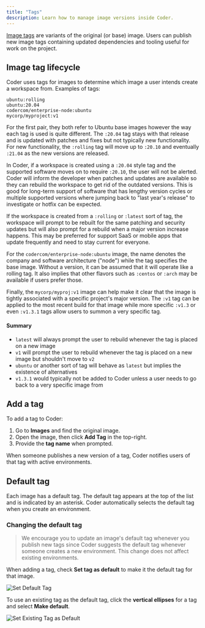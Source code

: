 ```yaml
---
title: "Tags"
description: Learn how to manage image versions inside Coder.
---
```


<a href="https://docs.docker.com/engine/reference/commandline/tag/"
target="_blank" rel="noreferrer noopener">Image tags</a> are variants of the
original (or base) image. Users can publish new image tags containing updated
dependencies and tooling useful for work on the project.

## Image tag lifecycle

Coder uses tags for images to determine which image a user intends create a
workspace from. Examples of tags: 

    ubuntu:rolling
    ubuntu:20.04
    codercom/enterprise-node:ubuntu
    mycorp/myproject:v1

For the first pair, they both refer to Ubuntu base images however the way each
tag is used is quite different. The `:20.04` tag stays with that release and is
updated with patches and fixes but not typically new functionality. For new
functionality, the `:rolling` tag will move up to `:20.10` and eventually `:21.04`
as the new versions are released. 

In Coder, if a workspace is created using a `:20.04` style tag and the supported
software moves on to require `:20.10`, the user will not be alerted. Coder will
inform the developer when patches and updates are available so they can rebuild
the workspace to get rid of the outdated versions. This is good for long-term
support of software that has lengthy version cycles or multiple supported
versions where jumping back to "last year's release" to investigate or hotfix
can be expected.

If the workspace is created from a `:rolling` or `:latest` sort of tag, the
workspace will prompt to be rebuilt for the same patching and security updates
but will also prompt for a rebuild when a major version increase happens. This
may be preferred for support SaaS or mobile apps that update frequently and need
to stay current for everyone. 

For the `codercom/enterprise-node:ubuntu` image, the name denotes the company
and software architecture ("node") while the tag specifies the base image.
Without a version, it can be assumed that it will operate like a rolling
tag. It also implies that other flavors such as `:centos` or `:arch` may be
available if users prefer those. 

Finally, the `mycorp/myproj:v1` image can help make it clear that the image is
tightly associated with a specific project's major version. The `:v1` tag can
be applied to the most recent build for that image while more specific `:v1.3`
or even `:v1.3.1` tags allow users to summon a very specific tag. 

#### Summary

*  `latest` will always prompt the user to rebuild whenever the tag is placed 
   on a new image
*  `v1` will prompt the user to rebuild whenever the tag is placed on a new 
   image but shouldn't move to `v2`
*  `ubuntu` or another sort of tag will behave as `latest` but implies the
   existence of alternatives
*  `v1.3.1` would typically not be added to Coder unless a user needs to go
   back to a very specific image from

## Add a tag

To add a tag to Coder:

1. Go to **Images** and find the original image.
1. Open the image, then click **Add Tag** in the top-right.
1. Provide the **tag name** when prompted.

When someone publishes a new version of a tag, Coder notifies users of that tag
with active environments.

## Default tag

Each image has a default tag. The default tag appears at the top of the list and
is indicated by an asterisk. Coder automatically selects the default tag when
you create an environment.

### Changing the default tag

> We encourage you to update an image's default tag whenever you publish new
> tags since Coder suggests the default tag whenever someone creates a new
> environment. This change does not affect existing environments.

When adding a tag, check **Set tag as default** to make it the default tag for
that image.

![Set Default Tag](../assets/default-tag.png)

To use an existing tag as the default tag, click the **vertical ellipses** for a
tag and select **Make default**.

![Set Existing Tag as Default](../assets/existing-tag-as-default.png)

